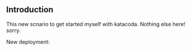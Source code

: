 ## Introduction

This new scnario to get started myself with katacoda. Nothing else here! sorry.

New deployment: 
